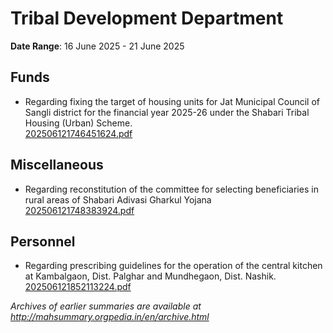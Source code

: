 # Tribal Development Department

**Date Range**: 16 June 2025 - 21 June 2025


## Funds
- Regarding fixing the target of housing units for Jat Municipal Council of Sangli district for the financial year 2025-26 under the Shabari Tribal Housing (Urban) Scheme.\
  [202506121746451624.pdf](https://gr.maharashtra.gov.in/Site/Upload/Government%20Resolutions/English/202506121746451624.pdf)

## Miscellaneous
- Regarding reconstitution of the committee for selecting beneficiaries in rural areas of Shabari Adivasi Gharkul Yojana\
  [202506121748383924.pdf](https://gr.maharashtra.gov.in/Site/Upload/Government%20Resolutions/English/202506121748383924.pdf)

## Personnel
- Regarding prescribing guidelines for the operation of the central kitchen at Kambalgaon, Dist. Palghar and Mundhegaon, Dist. Nashik.\
  [202506121852113224.pdf](https://gr.maharashtra.gov.in/Site/Upload/Government%20Resolutions/English/202506121852113224.pdf)


*Archives of earlier summaries are available at http://mahsummary.orgpedia.in/en/archive.html*